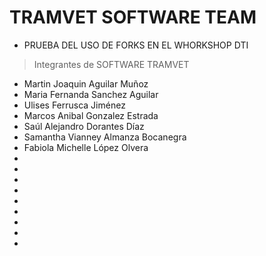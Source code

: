 # TRAMVET SOFTWARE TEAM

- PRUEBA DEL USO DE FORKS EN EL WHORKSHOP DTI

> Integrantes de SOFTWARE TRAMVET

- Martin Joaquin Aguilar Muñoz
- Maria Fernanda Sanchez Aguilar
- Ulises Ferrusca Jiménez
- Marcos Anibal Gonzalez Estrada
- Saúl Alejandro Dorantes Díaz
- Samantha Vianney Almanza Bocanegra
- Fabiola Michelle López Olvera
-
-
-
-
-
-
-
-
-


